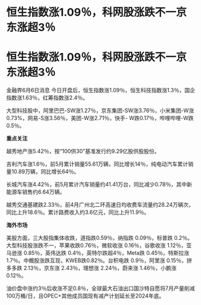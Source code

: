 # 恒生指数涨1.09％，科网股涨跌不一京东涨超3％

# 恒生指数涨1.09％，科网股涨跌不一京东涨超3％

金融界6月6日消息 今日开盘后，恒生指数涨1.09％，恒生科技指数涨1.3％，国企指数涨1.63％，红筹指数涨2.4％。

大型科技股中，阿里巴巴-SW涨1.27％，京东集团-SW涨3.76％，小米集团-W涨0.73%，网易-S涨3.56％，美团-W涨2.71％，快手-
W跌0.17％，哔哩哔哩-W跌0.5％。

**重点关注**

越秀地产涨5.42％，按“100供30”基准发行约9.29亿股供股股份。

吉利汽车涨1.6％，前5月累计销量55.61万辆，同比增长14％，纯电动汽车累计销量10.89万辆，同比增长64％。

长城汽车涨4.42％，前5月累计汽车销量约41.41万台，同比减少0.78％，其中新能源车销售约6.64万辆。

越秀交通基建跌2.33％，前4月广州北二环高速日均收费车流量约28.24万辆次，同比上升18.6％。累计路费收入约3.6亿元，同比上升11.9％。

**海外市场**

美股方面，三大股指集体收跌，道指跌0.59％，纳指跌 0.09％，标普跌 0.2％。大型科技股涨跌不一，苹果收跌0.76％，微软收涨 0.16％，谷歌收涨
1.12％，亚马逊涨 0.85％，英伟达跌 0.4％，英特尔跌超4％，Meta跌 0.45％，特斯拉涨
1.7％。中概股涨跌互现，KWEB跌0.82％。台积电跌 0.9％，阿里涨 0.15％，拼多多跌 2.13％，京东涨 2.43％，理想涨 2.24％，蔚来涨
1.46％，小鹏涨 0.12％。

油价盘中涨约3％后收涨不足0.8％，全球最大石油出口国沙特自愿将7月产量削减100万桶/日，且OPEC+其他成员国现有减产计划延长至2024年底。

